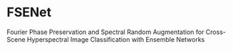 # FSENet
Fourier Phase Preservation and Spectral Random Augmentation for Cross-Scene Hyperspectral Image Classification with Ensemble Networks
